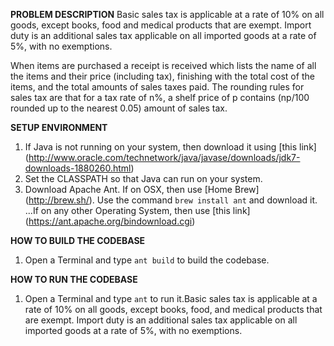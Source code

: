 **PROBLEM DESCRIPTION**
Basic sales tax is applicable at a rate of 10% on all goods, except books, food and medical products that are exempt. Import duty is an additional sales tax
applicable on all imported goods at a rate of 5%, with no exemptions.

When items are purchased a receipt is received which lists the name of all the items
and their price (including tax), finishing with the total cost of the items,
and the total amounts of sales taxes paid.  The rounding rules for sales tax are
that for a tax rate of n%, a shelf price of p contains (np/100 rounded up to
the nearest 0.05) amount of sales tax.

**SETUP ENVIRONMENT**
1. If Java is not running on your system, then download it using [this link] (http://www.oracle.com/technetwork/java/javase/downloads/jdk7-downloads-1880260.html)
2. Set the CLASSPATH so that Java can run on your system.
3. Download Apache Ant. If on OSX, then use [Home Brew] (http://brew.sh/). Use the command `brew install ant` and download it.
...If on any other Operating System, then use [this link] (https://ant.apache.org/bindownload.cgi)

**HOW TO BUILD THE CODEBASE**
1. Open a Terminal and type `ant build` to build the codebase.

**HOW TO RUN THE CODEBASE**
1. Open a Terminal and type `ant` to run it.Basic sales tax is applicable at a rate of 10% on all goods, except books, food,
and medical products that are exempt. Import duty is an additional sales tax
applicable on all imported goods at a rate of 5%, with no exemptions.
